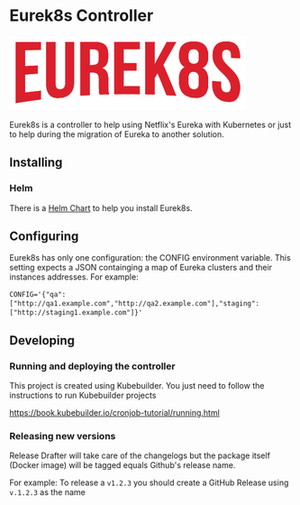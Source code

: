 # Eurek8s Controller

![image](https://github.com/Eurek8s/controller/blob/main/docs/static/logo.png?raw=true)

Eurek8s is a controller to help using Netflix's Eureka with Kubernetes or just to help during the migration of Eureka to
another solution.

## Installing

### Helm

There is a [Helm Chart](https://github.com/Eurek8s/helm-charts/tree/main/charts/eurek8s-controller) to help you install
Eurek8s.

## Configuring

Eurek8s has only one configuration: the CONFIG environment variable.
This setting expects a JSON containging a map of Eureka clusters and their instances addresses.
For example:

```
CONFIG='{"qa":["http://qa1.example.com","http://qa2.example.com"],"staging":["http://staging1.example.com"]}'
```

## Developing

### Running and deploying the controller

This project is created using Kubebuilder. You just need to follow the instructions to run Kubebuilder projects

https://book.kubebuilder.io/cronjob-tutorial/running.html

### Releasing new versions

Release Drafter will take care of the changelogs but the package itself (Docker image) will be tagged equals Github's
release name.

For example: To release a `v1.2.3` you should create a GitHub Release using `v.1.2.3` as the name


